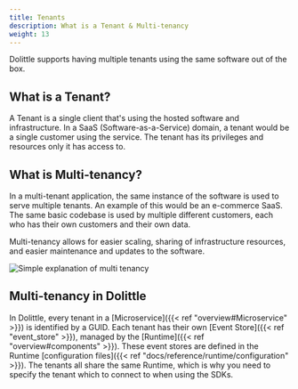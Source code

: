 ```yaml
---
title: Tenants
description: What is a Tenant & Multi-tenancy
weight: 13
---
```


Dolittle supports having multiple tenants using the same software out of the box.

## What is a Tenant?

A Tenant is a single client that's using the hosted software and infrastructure. In a SaaS (Software-as-a-Service) domain, a tenant would be a single customer using the service. The tenant has its privileges and resources only it has access to.

## What is Multi-tenancy?

In a multi-tenant application, the same instance of the software is used to serve multiple tenants. An example of this would be an e-commerce SaaS. The same basic codebase is used by multiple different customers, each who has their own customers and their own data.

Multi-tenancy allows for easier scaling, sharing of infrastructure resources, and easier maintenance and updates to the software.

![Simple explanation of multi tenancy](/images/concepts/multitenant-explanation.png)

## Multi-tenancy in Dolittle

In Dolittle, every tenant in a [Microservice]({{< ref "overview#Microservice" >}}) is identified by a GUID. Each tenant has their own [Event Store]({{< ref "event_store" >}}), managed by the [Runtime]({{< ref "overview#components" >}}). These event stores are defined in the Runtime [configuration files]({{< ref "docs/reference/runtime/configuration" >}}). The tenants all share the same Runtime, which is why you need to specify the tenant which to connect to when using the SDKs.

